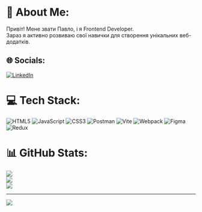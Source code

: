 # 💫 About Me:
Привіт! Мене звати Павло, і я Frontend Developer.<br>Зараз я активно розвиваю свої навички для створення унікальних веб-додатків. <br>


## 🌐 Socials:
[![LinkedIn](https://img.shields.io/badge/LinkedIn-%230077B5.svg?logo=linkedin&logoColor=white)](https://linkedin.com/in/https://www.linkedin.com/in/pavlo-havrylyuk-b5aa87290/) 

# 💻 Tech Stack:
![HTML5](https://img.shields.io/badge/html5-%23E34F26.svg?style=for-the-badge&logo=html5&logoColor=white) ![JavaScript](https://img.shields.io/badge/javascript-%23323330.svg?style=for-the-badge&logo=javascript&logoColor=%23F7DF1E) ![CSS3](https://img.shields.io/badge/css3-%231572B6.svg?style=for-the-badge&logo=css3&logoColor=white) ![Postman](https://img.shields.io/badge/Postman-FF6C37?style=for-the-badge&logo=postman&logoColor=white) ![Vite](https://img.shields.io/badge/vite-%23646CFF.svg?style=for-the-badge&logo=vite&logoColor=white) ![Webpack](https://img.shields.io/badge/webpack-%238DD6F9.svg?style=for-the-badge&logo=webpack&logoColor=black) ![Figma](https://img.shields.io/badge/figma-%23F24E1E.svg?style=for-the-badge&logo=figma&logoColor=white) ![Redux](https://img.shields.io/badge/redux-%23593d88.svg?style=for-the-badge&logo=redux&logoColor=white)
# 📊 GitHub Stats:
![](https://github-readme-stats.vercel.app/api?username=Havrylyuk-UA&theme=dark&hide_border=false&include_all_commits=true&count_private=false)<br/>
![](https://github-readme-streak-stats.herokuapp.com/?user=Havrylyuk-UA&theme=dark&hide_border=false)<br/>
![](https://github-readme-stats.vercel.app/api/top-langs/?username=Havrylyuk-UA&theme=dark&hide_border=false&include_all_commits=true&count_private=false&layout=compact)

---
[![](https://visitcount.itsvg.in/api?id=Havrylyuk-UA&icon=0&color=0)](https://visitcount.itsvg.in)

<!-- Proudly created with GPRM ( https://gprm.itsvg.in ) -->
